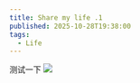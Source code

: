 ```yaml
---
title: Share my life .1
published: 2025-10-28T19:38:00
tags:
  - Life
---
```

测试一下
![](C:\Users\luoya\fuwari\src\assets\images\avatar1.jpeg)